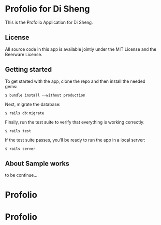 # Profolio for Di Sheng

This is the Profolio Application for Di Sheng.

## License

All source code in this app is available jointly under the MIT License and the Beerware License.

## Getting started

To get started with the app, clone the repo and then install the needed gems:

```
$ bundle install --without production
```

Next, migrate the database:

```
$ rails db:migrate
```

Finally, run the test suite to verify that everything is working correctly:

```
$ rails test
```

If the test suite passes, you'll be ready to run the app in a local server:

```
$ rails server
```
## About Sample works
to be continue...
# Profolio
# Profolio
